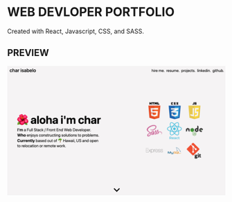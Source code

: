 # WEB DEVLOPER PORTFOLIO

Created with React, Javascript, CSS, and SASS.

## PREVIEW

![Image](public/files/portfolio.png)
